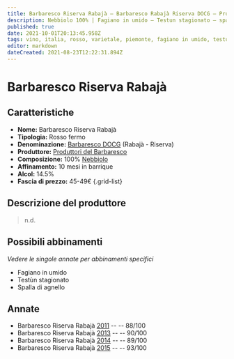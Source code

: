 ```yaml
---
title: Barbaresco Riserva Rabajà – Barbaresco Rabajà Riserva DOCG – Produttori del Barbaresco – Piemonte (IT) – 45-49€ – 3★-5★
description: Nebbiolo 100% | Fagiano in umido – Testun stagionato – spalla d'agnello
published: true
date: 2021-10-01T20:13:45.958Z
tags: vino, italia, rosso, varietale, piemonte, fagiano in umido, testun stagionato, spalla d'agnello, nebbiolo, 5 stelle, 45-49€
editor: markdown
dateCreated: 2021-08-23T12:22:31.894Z
---
```


 # Barbaresco Riserva Rabajà

## Caratteristiche
- **Nome:** Barbaresco Riserva Rabajà
- **Tipologia:** Rosso fermo
- **Denominazione:** [Barbaresco DOCG](/denominazioni/Italia/Piemonte/DOCG/Barbaresco) (Rabajà - Riserva)
- **Produttore:** [Produttori del Barbaresco](/produttori/Italia/Piemonte/Produttori-del-Barbaresco)
- **Composizione:** 100% [Nebbiolo](/vitigni/Italia/bacca-nera/nebbiolo)
- **Affinamento:** 10 mesi in barrique 
- **Alcol:** 14.5%
- **Fascia di prezzo:** 45-49€
{.grid-list}

## Descrizione del produttore

> n.d.

## Possibili abbinamenti
*Vedere le singole annate per abbinamenti specifici*

- Fagiano in umido
- Testùn stagionato
- Spalla di agnello

## Annate
- Barbaresco Riserva Rabajà [2011](vini/Italia/Piemonte/Produttori-del-Barbaresco/Barbaresco-Rabaja/2011) -- <span class="star-3"></span> -- 88/100
- Barbaresco Riserva Rabajà [2013](vini/Italia/Piemonte/Produttori-del-Barbaresco/Barbaresco-Rabaja/2013) -- <span class="star-4"></span> -- 90/100
- Barbaresco Riserva Rabajà [2014](vini/Italia/Piemonte/Produttori-del-Barbaresco/Barbaresco-Rabaja/2014) -- <span class="star-4"></span> -- 89/100
- Barbaresco Riserva Rabajà [2015](vini/Italia/Piemonte/Produttori-del-Barbaresco/Barbaresco-Rabaja/2015) -- <span class="star-5"></span> -- 93/100